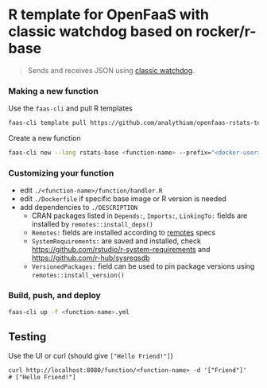 # R template for OpenFaaS with classic watchdog based on rocker/r-base

> Sends and receives JSON using
> [classic watchdog](https://github.com/openfaas/classic-watchdog).

### Making a new function

Use the `faas-cli` and pull R templates

```bash
faas-cli template pull https://github.com/analythium/openfaas-rstats-templates
```

Create a new function

```bash
faas-cli new --lang rstats-base <function-name> --prefix="<docker-user>"
```

### Customizing your function

* edit `./<function-name>/function/handler.R`
* edit `./Dockerfile` if specific base image or R version is needed
* add dependencies to `./DESCRIPTION`
  - CRAN packages listed in `Depends:`, `Imports:`, `LinkingTo:` fields are installed by `remotes::install_deps()`
  - `Remotes:` fields are installed according to [remotes](https://cran.r-project.org/web/packages/remotes/vignettes/dependencies.html) specs
  - `SystemRequirements:` are saved and installed, check https://github.com/rstudio/r-system-requirements and https://github.com/r-hub/sysreqsdb
  - `VersionedPackages:` field can be used to pin package versions using `remotes::install_version()`
### Build, push, and deploy

```bash
faas-cli up -f <function-name>.yml
```

## Testing

Use the UI or curl (should give `["Hello Friend!"]`)

```
curl http://localhost:8080/function/<function-name> -d '["Friend"]'
# ["Hello Friend!"]
```
